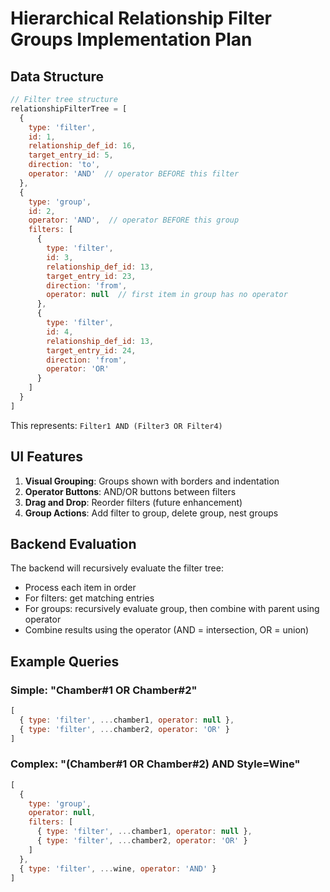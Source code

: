# Hierarchical Relationship Filter Groups Implementation Plan

## Data Structure

```javascript
// Filter tree structure
relationshipFilterTree = [
  {
    type: 'filter',
    id: 1,
    relationship_def_id: 16,
    target_entry_id: 5,
    direction: 'to',
    operator: 'AND'  // operator BEFORE this filter
  },
  {
    type: 'group',
    id: 2,
    operator: 'AND',  // operator BEFORE this group
    filters: [
      {
        type: 'filter',
        id: 3,
        relationship_def_id: 13,
        target_entry_id: 23,
        direction: 'from',
        operator: null  // first item in group has no operator
      },
      {
        type: 'filter',
        id: 4,
        relationship_def_id: 13,
        target_entry_id: 24,
        direction: 'from',
        operator: 'OR'
      }
    ]
  }
]
```

This represents: `Filter1 AND (Filter3 OR Filter4)`

## UI Features

1. **Visual Grouping**: Groups shown with borders and indentation
2. **Operator Buttons**: AND/OR buttons between filters
3. **Drag and Drop**: Reorder filters (future enhancement)
4. **Group Actions**: Add filter to group, delete group, nest groups

## Backend Evaluation

The backend will recursively evaluate the filter tree:
- Process each item in order
- For filters: get matching entries
- For groups: recursively evaluate group, then combine with parent using operator
- Combine results using the operator (AND = intersection, OR = union)

## Example Queries

### Simple: "Chamber#1 OR Chamber#2"
```javascript
[
  { type: 'filter', ...chamber1, operator: null },
  { type: 'filter', ...chamber2, operator: 'OR' }
]
```

### Complex: "(Chamber#1 OR Chamber#2) AND Style=Wine"
```javascript
[
  { 
    type: 'group', 
    operator: null,
    filters: [
      { type: 'filter', ...chamber1, operator: null },
      { type: 'filter', ...chamber2, operator: 'OR' }
    ]
  },
  { type: 'filter', ...wine, operator: 'AND' }
]
```
